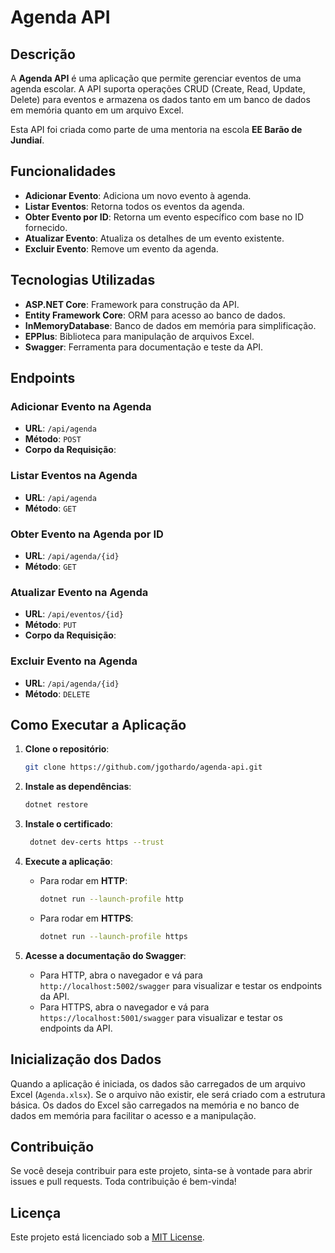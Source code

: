 # Agenda API

## Descrição

A **Agenda API** é uma aplicação que permite gerenciar eventos de uma agenda escolar. A API suporta operações CRUD (Create, Read, Update, Delete) para eventos e armazena os dados tanto em um banco de dados em memória quanto em um arquivo Excel.

Esta API foi criada como parte de uma mentoria na escola **EE Barão de Jundiaí**.

## Funcionalidades

- **Adicionar Evento**: Adiciona um novo evento à agenda.
- **Listar Eventos**: Retorna todos os eventos da agenda.
- **Obter Evento por ID**: Retorna um evento específico com base no ID fornecido.
- **Atualizar Evento**: Atualiza os detalhes de um evento existente.
- **Excluir Evento**: Remove um evento da agenda.

## Tecnologias Utilizadas

- **ASP.NET Core**: Framework para construção da API.
- **Entity Framework Core**: ORM para acesso ao banco de dados.
- **InMemoryDatabase**: Banco de dados em memória para simplificação.
- **EPPlus**: Biblioteca para manipulação de arquivos Excel.
- **Swagger**: Ferramenta para documentação e teste da API.

## Endpoints

### Adicionar Evento na Agenda

- **URL**: `/api/agenda`
- **Método**: `POST`
- **Corpo da Requisição**:
  
  
### Listar Eventos na Agenda

- **URL**: `/api/agenda`
- **Método**: `GET`

### Obter Evento na Agenda por ID

- **URL**: `/api/agenda/{id}`
- **Método**: `GET`

### Atualizar Evento na Agenda

- **URL**: `/api/eventos/{id}`
- **Método**: `PUT`
- **Corpo da Requisição**:
    
### Excluir Evento na Agenda

- **URL**: `/api/agenda/{id}`
- **Método**: `DELETE`

## Como Executar a Aplicação

1. **Clone o repositório**:
   ```bash
   git clone https://github.com/jgothardo/agenda-api.git
   ```
3. **Instale as dependências**:
   ```bash
   dotnet restore
   ```
4. **Instale o certificado**:
   ```bash
    dotnet dev-certs https --trust
    ```
5. **Execute a aplicação**:
   - Para rodar em **HTTP**:
     ```bash
     dotnet run --launch-profile http
     ```

   - Para rodar em **HTTPS**:
     ```bash
     dotnet run --launch-profile https
     ```
   
6. **Acesse a documentação do Swagger**:
   - Para HTTP, abra o navegador e vá para `http://localhost:5002/swagger` para visualizar e testar os endpoints da API.
   - Para HTTPS, abra o navegador e vá para `https://localhost:5001/swagger` para visualizar e testar os endpoints da API.

## Inicialização dos Dados

Quando a aplicação é iniciada, os dados são carregados de um arquivo Excel (`Agenda.xlsx`). 
Se o arquivo não existir, ele será criado com a estrutura básica. 
Os dados do Excel são carregados na memória e no banco de dados em memória para facilitar o acesso e a manipulação.

## Contribuição

Se você deseja contribuir para este projeto, sinta-se à vontade para abrir issues e pull requests. Toda contribuição é bem-vinda!

## Licença

Este projeto está licenciado sob a [MIT License](LICENSE).

   
